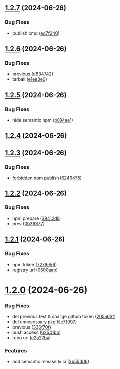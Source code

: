 ## [1.2.7](https://github.com/sunset-z/sroll-demo/compare/v1.2.6...v1.2.7) (2024-06-26)


### Bug Fixes

* publish cmd ([ed7f240](https://github.com/sunset-z/sroll-demo/commit/ed7f24059258e7c9a5b1ed7f5398d352d861ca43))

## [1.2.6](https://github.com/sunset-z/sroll-demo/compare/v1.2.5...v1.2.6) (2024-06-26)


### Bug Fixes

* previous ([d634742](https://github.com/sunset-z/sroll-demo/commit/d6347425e90303401b1096285b0941b4756ae02a))
* tarball ([e1ee3e0](https://github.com/sunset-z/sroll-demo/commit/e1ee3e0fd1e130cb714b72d14ea9fc25b1296c5a))

## [1.2.5](https://github.com/sunset-z/sroll-demo/compare/v1.2.4...v1.2.5) (2024-06-26)


### Bug Fixes

* hide semantic npm ([b884ae1](https://github.com/sunset-z/sroll-demo/commit/b884ae13f3bdb365bdd994d3ffb88e7527e6158a))

## [1.2.4](https://github.com/sunset-z/sroll-demo/compare/v1.2.3...v1.2.4) (2024-06-26)

## [1.2.3](https://github.com/sunset-z/sroll-demo/compare/v1.2.2...v1.2.3) (2024-06-26)


### Bug Fixes

* forbidden npm publish ([6246475](https://github.com/sunset-z/sroll-demo/commit/62464755db0c9592060916704e7006d03aa047cf))

## [1.2.2](https://github.com/sunset-z/sroll-demo/compare/v1.2.1...v1.2.2) (2024-06-26)


### Bug Fixes

* npm prepare ([39412d8](https://github.com/sunset-z/sroll-demo/commit/39412d865d069723e613756d7114108e37d98d16))
* prev ([0b36877](https://github.com/sunset-z/sroll-demo/commit/0b36877506e7982de05ba7f540d6739a58ed1bb6))

## [1.2.1](https://github.com/sunset-z/sroll-demo/compare/v1.2.0...v1.2.1) (2024-06-26)


### Bug Fixes

* npm token ([7279e56](https://github.com/sunset-z/sroll-demo/commit/7279e56c04781ba7b7597b7e1e545fab59ebd31f))
* registry url ([0500aab](https://github.com/sunset-z/sroll-demo/commit/0500aab6b72e4a4636fd3ae302834da6e215a78e))

# [1.2.0](https://github.com/sunset-z/sroll-demo/compare/v1.1.4...v1.2.0) (2024-06-26)


### Bug Fixes

* del previous test & change github token ([205a63f](https://github.com/sunset-z/sroll-demo/commit/205a63fb30af23fdc14c0596fc232523cd00d17e))
* del unnecessary pkg ([6e71097](https://github.com/sunset-z/sroll-demo/commit/6e710970d63cc06e073281d06642e66c94c8e22a))
* previous ([336f70f](https://github.com/sunset-z/sroll-demo/commit/336f70ff9a43828c5e1e9f39d19e2ff408e33fce))
* push access ([62541bb](https://github.com/sunset-z/sroll-demo/commit/62541bb4f0e9204b0cf72fef51fdbf45a60373d7))
* repo url ([e2a27ba](https://github.com/sunset-z/sroll-demo/commit/e2a27ba639c90522fe5735c602bf05b2aaa60efe))


### Features

* add semantic release to ci ([3b55d06](https://github.com/sunset-z/sroll-demo/commit/3b55d06798378e21ae53d395f849fdeaf8f55a72))
